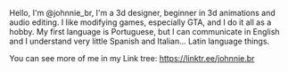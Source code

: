 Hello, I'm @johnnie_br, I'm a 3d designer, beginner in 3d animations and audio editing. I like modifying games, especially GTA, and I do it all as a hobby. My first language is Portuguese, but I can communicate in English and I understand very little Spanish and Italian... Latin language things.

You can see more of me in my Link tree: https://linktr.ee/johnnie.br

<!---
johnnie-br/johnnie-br is a ✨ special ✨ repository because its `README.md` (this file) appears on your GitHub profile.
You can click the Preview link to take a look at your changes.
--->
